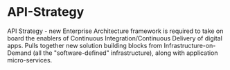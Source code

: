 # API-Strategy
API Strategy - new Enterprise Architecture framework is required to take on board the enablers of Continuous Integration/Continuous Delivery of digital apps. Pulls together new solution building blocks from Infrastructure-on-Demand (all the "software-defined" infrastructure), along with application micro-services.
